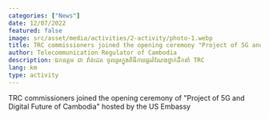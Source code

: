 ```yaml
---
categories: ["News"]
date: 12/07/2022
featured: false
image: src/asset/media/activities/2-activity/photo-1.webp
title: TRC commissioners joined the opening ceremony "Project of 5G and Digital Future of Cambodia" hosted by the US Embassy
author: Telecommunication Regulator of Cambodia
description: ឯកឧត្តម ជា វ៉ាន់ដេត ចូលរួមក្នុងពិធីការផ្ទេរតំណែងថ្នាក់ដឹកនាំ TRC
lang: km
type: activity
---
```

TRC commissioners joined the opening ceremony of "Project of 5G and
 Digital Future of Cambodia" hosted by the US Embassy

